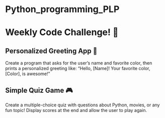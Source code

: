 # Python_programming_PLP
# Weekly Code Challenge! 🐍
## Personalized Greeting App 👋
Create a program that asks for the user’s name and favorite color, then prints a personalized greeting like: “Hello, [Name]! Your favorite color, [Color], is awesome!”
## Simple Quiz Game 🎮
Create a multiple-choice quiz with questions about Python, movies, or any fun topic! Display scores at the end and allow the user to play again. 
